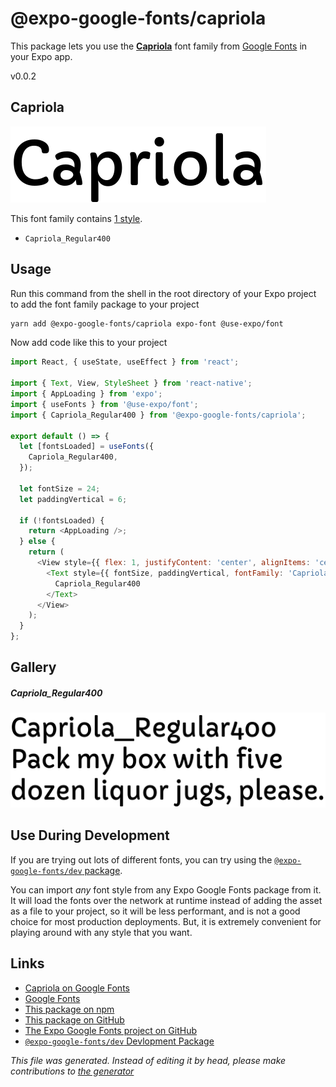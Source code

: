 # @expo-google-fonts/capriola

This package lets you use the [**Capriola**](https://fonts.google.com/specimen/Capriola) font family from [Google Fonts](https://fonts.google.com/) in your Expo app.

v0.0.2

## Capriola

![Capriola](./font-family.png)

This font family contains [1 style](#gallery).

- `Capriola_Regular400`

## Usage

Run this command from the shell in the root directory of your Expo project to add the font family package to your project
```sh
yarn add @expo-google-fonts/capriola expo-font @use-expo/font
```

Now add code like this to your project
```js
import React, { useState, useEffect } from 'react';

import { Text, View, StyleSheet } from 'react-native';
import { AppLoading } from 'expo';
import { useFonts } from '@use-expo/font';
import { Capriola_Regular400 } from '@expo-google-fonts/capriola';

export default () => {
  let [fontsLoaded] = useFonts({
    Capriola_Regular400,
  });

  let fontSize = 24;
  let paddingVertical = 6;

  if (!fontsLoaded) {
    return <AppLoading />;
  } else {
    return (
      <View style={{ flex: 1, justifyContent: 'center', alignItems: 'center' }}>
        <Text style={{ fontSize, paddingVertical, fontFamily: 'Capriola_Regular400' }}>
          Capriola_Regular400
        </Text>
      </View>
    );
  }
};

```

## Gallery

##### Capriola_Regular400
![Capriola_Regular400](./938d0b1c7f521513ee9bb1114d92827718670e0e5a495ccd564d70b0ddc59594.ttf.png)


## Use During Development

If you are trying out lots of different fonts, you can try using the [`@expo-google-fonts/dev` package](https://www.npmjs.com/package/@expo-google-fonts/dev).

You can import *any* font style from any Expo Google Fonts package from it. It will load the fonts
over the network at runtime instead of adding the asset as a file to your project, so it will be 
less performant, and is not a good choice for most production deployments. But, it is extremely convenient
for playing around with any style that you want.

## Links

- [Capriola on Google Fonts](https://fonts.google.com/specimen/Capriola)
- [Google Fonts](https://fonts.google.com/)
- [This package on npm](https://www.npmjs.com/package/@expo-google-fonts/capriola)
- [This package on GitHub](https://github.com/expo/google-fonts/tree/master/font-packages/capriola)
- [The Expo Google Fonts project on GitHub](https://github.com/expo/google-fonts)
- [`@expo-google-fonts/dev` Devlopment Package](https://github.com/expo/google-fonts/tree/master/font-packages/dev)


*This file was generated. Instead of editing it by head, please make contributions to [the generator](https://github.com/expo/google-fonts/tree/master/packages/generator)*

